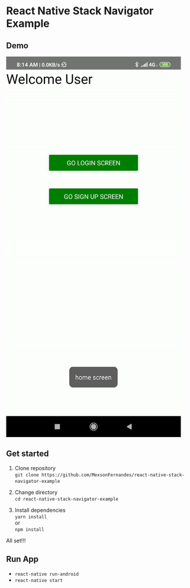 # React Native Stack Navigator Example

## Demo
![App Demo](src/assets/demo.gif)

## Get started

1) Clone repository<br/>
`git clone https://github.com/MexsonFernandes/react-native-stack-navigator-example`

2) Change directory<br/>
`cd react-native-stack-navigator-example`

3) Install dependencies<br/>
`yarn install`<br/>
or<br/>
`npm install`

All set!!!

## Run App

* `react-native run-android`
* `react-native start`



